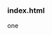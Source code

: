 ### **index.html**

one <script> added for facebook connect

### **MetaBusiness.jsx**

- **Enable Catalog** button and **Verify Webhook button** added
- for Facebook Login with JavaScript SDK **Login to Facebook** button added with it's functionality (function launchWhatsAppSignup() )
- if **Login to facebook** is successfully done show the **Connected** in right side of the button and if not show like **Not connected**
- card added for show the information of **catalog** , **webhook** , **cart** and **upi Payment** is configured or not and if not show the **Setup catalog** button
- skeleton added

### **emoji-mart** npm added for show the emojis

### **Dashboard.jsx**

- read the URLSearchParams and get the token functionality **remove** because when in **login page**  authenticate successfully  Api have the token and it is already saved in localStorage

### **Setting.jsx**

- some css added


